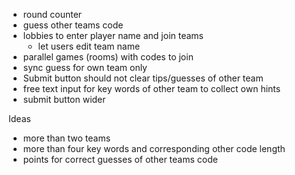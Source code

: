 - round counter
- guess other teams code
- lobbies to enter player name and join teams
    - let users edit team name
- parallel games (rooms) with codes to join
- sync guess for own team only
- Submit button should not clear tips/guesses of other team
- free text input for key words of other team to collect own hints
- submit button wider

Ideas
- more than two teams
- more than four key words and corresponding other code length
- points for correct guesses of other teams code
